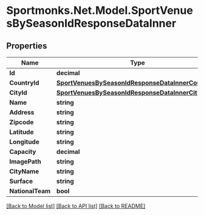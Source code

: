 # Sportmonks.Net.Model.SportVenuesBySeasonIdResponseDataInner

## Properties

Name | Type | Description | Notes
------------ | ------------- | ------------- | -------------
**Id** | **decimal** |  | [optional] 
**CountryId** | [**SportVenuesBySeasonIdResponseDataInnerCountryId**](SportVenuesBySeasonIdResponseDataInnerCountryId.md) |  | [optional] 
**CityId** | [**SportVenuesBySeasonIdResponseDataInnerCityId**](SportVenuesBySeasonIdResponseDataInnerCityId.md) |  | [optional] 
**Name** | **string** |  | [optional] 
**Address** | **string** |  | [optional] 
**Zipcode** | **string** |  | [optional] 
**Latitude** | **string** |  | [optional] 
**Longitude** | **string** |  | [optional] 
**Capacity** | **decimal** |  | [optional] 
**ImagePath** | **string** |  | [optional] 
**CityName** | **string** |  | [optional] 
**Surface** | **string** |  | [optional] 
**NationalTeam** | **bool** |  | [optional] 

[[Back to Model list]](../README.md#documentation-for-models) [[Back to API list]](../README.md#documentation-for-api-endpoints) [[Back to README]](../README.md)


